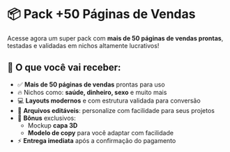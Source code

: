# 📦 Pack +50 Páginas de Vendas

Acesse agora um super pack com **mais de 50 páginas de vendas prontas**, testadas e validadas em nichos altamente lucrativos!

## 🚀 O que você vai receber:

- ✅ **Mais de 50 páginas de vendas** prontas para uso
- 🔥 Nichos como: **saúde, dinheiro, sexo** e muito mais
- 💻 **Layouts modernos** e com estrutura validada para conversão
- 🧩 **Arquivos editáveis**: personalize com facilidade para seus projetos
- 🎁 **Bônus** exclusivos:
  - Mockup **capa 3D**
  - **Modelo de copy** para você adaptar com facilidade
- ⚡ **Entrega imediata** após a confirmação do pagamento
